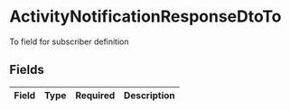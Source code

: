 # ActivityNotificationResponseDtoTo

To field for subscriber definition


## Fields

| Field       | Type        | Required    | Description |
| ----------- | ----------- | ----------- | ----------- |
